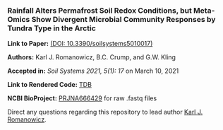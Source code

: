 ### Rainfall Alters Permafrost Soil Redox Conditions, but Meta-Omics Show Divergent Microbial Community Responses by Tundra Type in the Arctic

**Link to Paper:** [(DOI: 10.3390/soilsystems5010017)](https://www.mdpi.com/2571-8789/5/1/17)

**Authors:** Karl J. Romanowicz, B.C. Crump, and G.W. Kling

**Accepted in:** *Soil Systems 2021, 5(1): 17* on March 10, 2021

**Link to Rendered Code:** [TDB]()

**NCBI BioProject:** [PRJNA666429](https://www.ncbi.nlm.nih.gov/bioproject/?term=PRJNA666429) for raw .fastq files

Direct any questions regarding this repository to lead author [Karl J. Romanowicz](mailto:kjromano@umich.edu).

